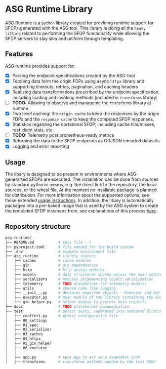 # ASG Runtime Library

ASG Runtime is a `python` library created for providing runtime support for SFDPs generated with the ASG tool. This library is doing all the `heavy lifting` related to performing the SFDP functionality while allowing the SFDP servers to stay slim and uniform through templating.

## Features

ASG runtime provides support for:
- [x] Parsing the endpoint specifications created by the ASG-tool
- [x] Fetching data form the origin FDPs using async `httpx` library and supporting timeouts, retries, pagination, and caching headers
- [x] Realizing data transformations prescribed by the endpoint specification, including loading and invoking methods (included in `transforms` library)
- [ ] **TODO:** Allowing to observe and manageme the `transforms` library at runtime
- [x] Two level caching: the `origin cache` to keep the responses by the origin FDPs and the `response cache` to keep the computed SFDP responses.
- [x] Statistics regarding the oprtational SFDP, including cache hits/misses, rest client stats, etc.
- [ ] **TODO:** Telemetry post prometheus-ready metrics
- [x] Returning the data to the SFDP endpoints as ORJSON encoded datasets 
- [x] Logging and error reporting 

## Usage

The libary is designed to be present in environments where ASG-generarted SFDPs are executed. The installation can be done from sources by standard pythonic means, e.g. the direct link to the repository, the local sources, or the wheel file. At the moment no insallable package is planned for distribution. For more information about the supported options, see these extended [usage instructions](./docs/usage.md). In addition, the libary is automatically packaged into a pre-baked image that is used by the ASG system to create the templated SFDP instances from, see explanations of this process [here](./docs/image.md).

## Repository structure

```sh
asg-runtime/        
├── README.md           # this file :-)
├── pyproject.toml      # file needed for the build system
├── .env                # example environment file
├── asg_runtime         # library sources
│   ├── caches          # cache modules
│   ├── gin             # gin dependencies
│   ├── http            # http access modules
│   ├── models          # data structures shared across the main modules
│   ├── serializers     # modules imlpementing object serialization
│   ├── telemetry       # TODO placeholder for telemetry modules
│   ├── utils           # shared code like logging
│   ├── __init__.py     # declares exported objects - Executor and Settings
│   ├── executor.py     # main module of the library containing the Executor
│   └── gin_helper.py   # helper module to process data requests
├── docs                # TODO placeholder documentation
├── test                # pytest tests, separated into numbered directories
│   ├── conftest.py     # pytest configuration file   
│   ├── 00_settings
│   ├── 01_spec
│   ├── 02_serializer
│   ├── 03_caches
│   ├── 04_httpx
│   ├── 05_gin_helper
│   ├── 06_executor
│   │
│   ├── app.py          # test app to act as a dependent SFDP
│   ├── transforms      # transforms methods needed by the test SFDP
```
